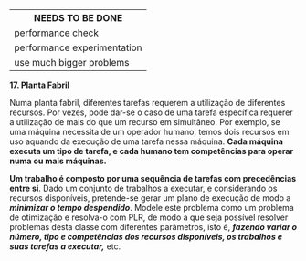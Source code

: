 <table>
  <tr>
    <th colspan="4">NEEDS TO BE DONE</th>
  </tr>
  <tr>
    <td colspan="4">performance check</td>
  </tr>
  <tr>
    <td colspan="4">performance experimentation</td>
  </tr>
  <tr>
    <td colspan="4">use much bigger problems</td>

  </tr>
</table>


<strong>17. Planta Fabril</strong>
<p>
  Numa planta fabril, diferentes tarefas requerem a utilização de diferentes recursos. Por vezes,
  pode dar-se o caso de uma tarefa específica requerer a utilização de mais do que um recurso
  em simultâneo. Por exemplo, se uma máquina necessita de um operador humano, temos dois
  recursos em uso aquando da execução de uma tarefa nessa máquina.
  <strong>Cada máquina executa um tipo de tarefa, e cada humano tem competências para operar numa
  ou mais máquinas.</strong>
</p>
<p>
  <strong>Um trabalho é composto por uma sequência de tarefas com precedências entre si</strong>. Dado um
  conjunto de trabalhos a executar, e considerando os recursos disponíveis, pretende-se gerar um
  plano de execução de modo a <strong><i>minimizar o tempo despendido</i></strong>.
  Modele este problema como um problema de otimização e resolva-o com PLR, de modo a que
  seja possível resolver problemas desta classe com diferentes parâmetros, isto é, <strong><i>fazendo variar
  o número, tipo e competências dos recursos disponíveis, os trabalhos e suas tarefas a executar,</i></strong>
  etc.
</p>
